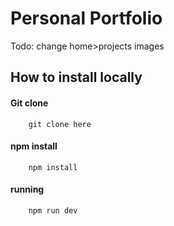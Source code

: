 
# Personal Portfolio

Todo: change home>projects images


## How to install locally

#### Git clone

```
    git clone here
```

#### npm install

```
    npm install
```

#### running

```
    npm run dev
```

